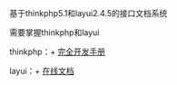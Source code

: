 基于thinkphp5.1和layui2.4.5的接口文档系统

需要掌握thinkphp和layui

thinkphp：+ [完全开发手册](https://www.kancloud.cn/manual/thinkphp5_1/content)

layui：+ [在线文档](https://www.layui.com/doc/base/element.html)
